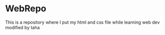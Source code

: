 # WebRepo
This is a repository where I put my html and css file while learning web dev
modified by taha
